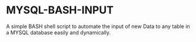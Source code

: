 # MYSQL-BASH-INPUT

A simple BASH shell script to automate the input of new Data to any table in a MYSQL database easily and dynamically.

